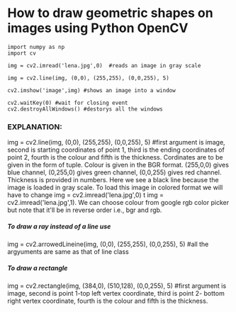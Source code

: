 # How to draw geometric shapes on images using Python OpenCV

```
import numpy as np
import cv

img = cv2.imread('lena.jpg',0)  #reads an image in gray scale

img = cv2.line(img, (0,0), (255,255), (0,0,255), 5)

cv2.imshow('image',img) #shows an image into a window

cv2.waitKey(0) #wait for closing event
cv2.destroyAllWindows() #destorys all the windows
``` 

### EXPLANATION:
img = cv2.line(img, (0,0), (255,255), (0,0,255), 5) #first argument is image, second is starting coordinates of point 1, third is the ending coordinates of point 2, fourth is the colour and fifth is the thickness. Cordinates are to be given in the form of tuple. Colour is given in the BGR format. (255,0,0) gives blue channel, (0,255,0) gives green channel, (0,0,255) gives red channel. Thickness is provided in numbers. Here we see a black line because the image is loaded in gray scale. To load this image in colored format we will have to change img = cv2.imread('lena.jpg',0) t img = cv2.imread('lena.jpg',1). We can choose colour from google rgb color picker but note that it'll be in reverse order i.e., bgr and rgb.


##### To draw a ray instead of a line use
img = cv2.arrowedLineine(img, (0,0), (255,255), (0,0,255), 5) #all the argyuments are same as that of line class

##### To draw a rectangle
img = cv2.rectangle(img, (384,0), (510,128), (0,0,255), 5) #first argument is image, second is point 1-top left vertex coordinate, third is point 2- bottom right vertex coordinate, fourth is the colour and fifth is the thickness.
